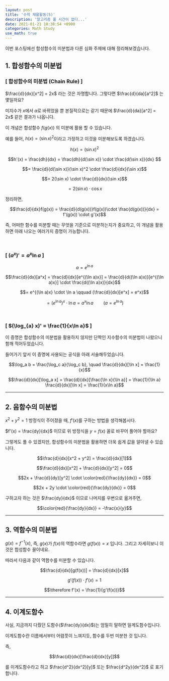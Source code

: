 ```yaml
---
layout: post
title: '수학 재활활동(5)'
description: '알고리즘 풀 시간이 없다...'
date: 2021-01-21 18:38:54 +0900
categories: Math Study
use_math: true
---
```

이번 포스팅에선 합성함수의 미분법과 다른 심화 주제에 대해 정리해보겠습니다. 

## 1. 합성함수의 미분법

### [ 합성함수의 미분법 (Chain Rule) ]

$\frac{d}{dx}[x^2] = 2x$ 라는 것은 자명합니다. 그렇다면 $\frac{d}{da}[a^2]$ 는 몇일까요?

미지수가 $x$에서 $a$로 바뀌었을 뿐 본질적으로는 같기 때문에 $\frac{d}{da}[a^2] = 2x$ 같은 결과가 나옵니다.

이 개념은 합성함수 $f(g(x))$ 의 미분에 활용 할 수 있습니다.

예를 들어, $h(x)=(\sin x)^2$이라고 가정하고 이것을 미분해보도록 하겠습니다.

$$h(x) = (\sin x)^2$$

$$h'(x) = \frac{dh}{dx} = \frac{dh}{d(\sin x)} \cdot \frac{d(\sin x)}{dx} $$

$$= \frac{d}{d(\sin x)}(\sin x)^2 \cdot \frac{d}{dx}(\sin x)$$

$$= 2(\sin x) \cdot \frac{d}{dx}(\sin x)$$

$$= 2(\sin x) \cdot \cos x$$

정리하면,

$$\frac{d}{dx}f(g(x)) = \frac{d}{d(g(x))}f(g(x))\cdot \frac{d(g(x))}{dx} = f'(g(x)) \cdot g'(x)$$

즉, 어떠한 함수를 미분할 때는 무엇을 기준으로 미분하는지가 중요하고, 이 개념을 활용하면 아래 나오는 여러가지 증명이 가능합니다.

<br>

### [ $(a^x)' = a^x \ln a$ ]

$$a = e^{\ln a}$$

$$\frac{d}{dx}[a^x] = \frac{d}{dx}[e^{(\ln a)x}] = \frac{d}{d((\ln a)x)}[e^{(\ln a)x}] \cdot \frac{d((\ln a)x)}{dx}$$

$$= e^{(\ln a)x} \cdot \ln a \qquad (\frac{d}{dx}[e^x] = e^x)$$

$$= (e^{\ln a})^x \cdot \ln a = a^x \ln a \qquad (a = e^{\ln a})$$

<br>

### [ $(\log_{a} x)' = \frac{1}{x\ln a}$ ]

이 증명은 합성함수의 미분법을 활용하지 않지만 단짝인 지수함수의 미분법이 나왔으니 함깨 적어두었습니다.

들어가기 앞서 이 증명에 사용되는 공식을 아래 서술해두었습니다.

$$\log_a b = \frac{\log_c a}{\log_c b}, \quad \frac{d}{dx}[\ln x] = \frac{1}{x}$$

$$\frac{d}{dx}[\log_a x] = \frac{d}{dx}[\frac{\ln x}{\ln a}] = \frac{1}{\ln a} \frac{d}{dx}[\ln x] = \frac{1}{x\ln a}$$

---

## 2. 음함수의 미분법

$x^2 + y^2 = 1$ 방정식이 주어졌을 때, $f'(x)$를 구하는 방법을 생각해봅시다.

$f'(x) = \frac{dy}{dx}$ 이므로 위 방정식을 $y=f(x)$ 꼴로 바꾸어 풀어야 할까요?

그렇게도 풀 수 있겠지만, 합성함수의 미분법을 활용하면 더욱 쉽게 값을 알아낼 수 있습니다.

$$\frac{d}{dx}[x^2 + y^2] = \frac{d}{dx}[1]$$

$$\frac{d}{dx}[x^2] + \frac{d}{dx}[y^2] = 0$$

$$2x + \frac{d}{dy}[y^2] \cdot \color{red}{\frac{dy}{dx}} = 0$$

$$2x + 2y \cdot \color{red}{\frac{dy}{dx}} = 0$$

구하고자 하는 것은 $\frac{dy}{dx}$ 이므로 나머지를 우변으로 옮겨주면,

$$\color{red}{\frac{dy}{dx}} = -\frac{x}{y}$$

---

## 3. 역함수의 미분법

$g(x) = f^{-1}(x)$, 즉, $g(x)$가 $f(x)$의 역함수라면 $g(f(x))=x$ 입니다. 그리고 자세히보니 이것은 합성함수 꼴이네요.

따라서 다음과 같이 역함수를 미분할 수 있습니다.

$$\frac{d}{dx}[g(f(x))] = \frac{d}{dx}[x]$$

$$g'(f(x))\cdot f'(x) = 1$$

$$\therefore f'(x) = \frac{1}{g'(f(x))}$$

---

## 4. 이계도함수

사실, 지금까지 다뤘던 도함수($\frac{dy}{dx}$)는 엄밀히 말하면 일계도함수입니다.

이계도함수란 이름에서부터 어렴풋이 느껴지듯, 함수를 두번 미분한 것 입니다.

즉,

$$\frac{d}{dx}[\frac{d}{dx}[y]]$$

를 이계도함수라고 하고 $\frac{d^2}{dx^2}[y]$ 또는 $\frac{d^2y}{dx^2}$ 로 표기합니다.
